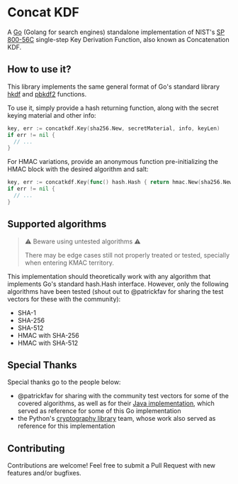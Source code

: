 # Concat KDF

A [Go](https://go.dev) (Golang for search engines) standalone implementation of NIST's [SP 800-56C](https://csrc.nist.gov/pubs/sp/800/56/c/r1/final) single-step Key Derivation Function, also known as Concatenation KDF.

## How to use it?

This library implements the same general format of Go's standard library [hkdf](https://pkg.go.dev/crypto/hkdf) and [pbkdf2](https://pkg.go.dev/crypto/pbkdf2) functions.

To use it, simply provide a hash returning function, along with the secret keying material and other info:

```go
key, err := concatkdf.Key(sha256.New, secretMaterial, info, keyLen)
if err != nil {
  // ...
}
```

For HMAC variations, provide an anonymous function pre-initializing the HMAC block with the desired algorithm and salt:
```go
key, err := concatkdf.Key(func() hash.Hash { return hmac.New(sha256.New, salt) }, secretMaterial, info, keyLen)
if err != nil {
  // ...
}
```


## Supported algorithms

  > ⚠️ Beware using untested algorithms ⚠️
  >
  > There may be edge cases still not properly treated or tested, specially when entering KMAC territory.

This implementation should theoretically work with any algorithm that implements Go's standard hash.Hash interface. However, only the following algorithms have been tested (shout out to @patrickfav for sharing the test vectors for these with the community):

- SHA-1
- SHA-256
- SHA-512
- HMAC with SHA-256
- HMAC with SHA-512

## Special Thanks

Special thanks go to the people below:

- @patrickfav for sharing with the community test vectors for some of the covered algorithms, as well as for their [Java implementation](https://github.com/patrickfav/singlestep-kdf), which served as reference for some of this Go implementation
- the Python's [cryptography library](https://github.com/pyca/cryptography) team, whose work also served as reference for this implementation

## Contributing

Contributions are welcome! Feel free to submit a Pull Request with new features and/or bugfixes.